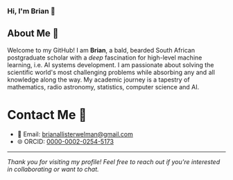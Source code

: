 ### Hi, I'm Brian 👋

## About Me 📖
Welcome to my GitHub! I am **Brian**, a bald, bearded South African postgraduate scholar with a _deep_ fascination for high-level machine learning, i.e. AI systems development. I am passionate about solving the scientific world's most challenging problems while absorbing any and all knowledge along the way. My academic journey is a tapestry of mathematics, radio astronomy, statistics, computer science and AI.

# Contact Me 📨
- 📧 Email: [brianallisterwelman@gmail.com](mailto:brianallisterwelman@gmail.com)
- 🌐 ORCID: [0000-0002-0254-5173](https://orcid.org/0000-0002-0254-5173)
---

*Thank you for visiting my profile! Feel free to reach out if you're interested in collaborating or want to chat.*
